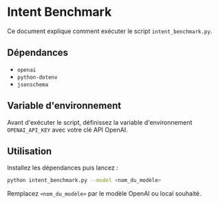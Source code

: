 # Intent Benchmark

Ce document explique comment exécuter le script `intent_benchmark.py`.

## Dépendances

- `openai`
- `python-dotenv`
- `jsonschema`

## Variable d'environnement

Avant d'exécuter le script, définissez la variable d'environnement `OPENAI_API_KEY` avec votre clé API OpenAI.

## Utilisation

Installez les dépendances puis lancez :

```bash
python intent_benchmark.py --model <nom_du_modèle>
```

Remplacez `<nom_du_modèle>` par le modèle OpenAI ou local souhaité.

